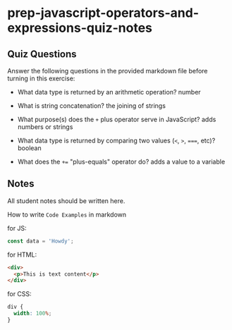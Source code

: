 # prep-javascript-operators-and-expressions-quiz-notes

## Quiz Questions

Answer the following questions in the provided markdown file before turning in this exercise:

- What data type is returned by an arithmetic operation?
  number

- What is string concatenation?
  the joining of strings

- What purpose(s) does the `+` plus operator serve in JavaScript?
  adds numbers or strings

- What data type is returned by comparing two values (`<`, `>`, `===`, etc)?
  boolean

- What does the `+=` "plus-equals" operator do?
  adds a value to a variable

## Notes

All student notes should be written here.

How to write `Code Examples` in markdown

for JS:

```javascript
const data = 'Howdy';
```

for HTML:

```html
<div>
  <p>This is text content</p>
</div>
```

for CSS:

```css
div {
  width: 100%;
}
```
